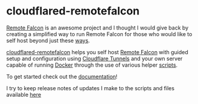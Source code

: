 # cloudflared-remotefalcon

[Remote Falcon](https://remotefalcon.com/) is an awesome project and I thought I would give back by creating a simplified way to run Remote Falcon for those who would like to self host beyond just these [ways](https://docs.remotefalcon.com/docs/developer-docs/running-it/methods).

[cloudflared-remotefalcon](https://github.com/Ne0n09/cloudflared-remotefalcon/tree/main) helps you self host [Remote Falcon](https://remotefalcon.com/) with guided setup and configuration using [Cloudflare Tunnels](https://developers.cloudflare.com/cloudflare-one/connections/connect-networks/) and your own server capable of running [Docker](https://www.docker.com/) through the use of various helper [scripts](https://ne0n09.github.io/cloudflared-remotefalcon/scripts/).

To get started check out the [documentation](https://ne0n09.github.io/cloudflared-remotefalcon/)!

I try to keep release notes of updates I make to the scripts and files available [here](https://ne0n09.github.io/cloudflared-remotefalcon/release-notes/)